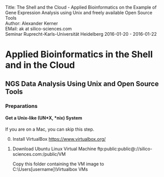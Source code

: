 Title: The Shell and the Cloud - Applied Bioinformatics on the Example of Gene Expression Analysis using Unix and freely available Open Source Tools</br>
Author: Alexander Kerner</br>
EMail: ak at silico-sciences.com</br>
Seminar Ruprecht-Karls-Universität Heidelberg 2016-01-20 - 2016-01-22

# Applied Bioinformatics in the Shell and in the Cloud

## NGS Data Analysis Using Unix and Open Source Tools 

### Preparations

#### Get a Unix-like (UN*X, *nix) System

If you are on a Mac, you can skip this step.

0. Install VirtualBox https://www.virtualbox.org/

0. Download Ubuntu Linux Virtual Machine ftp:public:public@://silico-sciences.com:/public/VM

    Copy this folder containing the VM image to C:\Users\[username]\Virtualbox VMs


